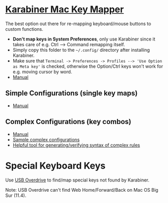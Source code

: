 # [Karabiner Mac Key Mapper](https://karabiner-elements.pqrs.org/)

The best option out there for re-mapping keyboard/mouse buttons to custom functions.

* **Don't map keys in System Preferences**, only use Karabiner since it takes care of e.g. Ctrl --> Command remapping itself.
* Simply copy this folder to the `~/.config/` directory after installing Karabiner.
* Make sure that `Terminal -> Preferences -> Profiles --> 'Use Option as Meta key'` is checked, otherwise the Option/Ctrl keys won't work for e.g. moving cursor by word.
* [Manual](https://karabiner-elements.pqrs.org/docs/manual/configuration/)


## Simple Configurations (single key maps)

* [Manual](https://karabiner-elements.pqrs.org/docs/manual/configuration/configure-simple-modifications/)


## Complex Configurations (key combos)

* [Manual](https://karabiner-elements.pqrs.org/docs/manual/configuration/configure-complex-modifications/)
* [Sample complex configurations](https://ke-complex-modifications.pqrs.org/)
* [Helpful tool for generating/verifying syntax of complex rules](https://genesy.github.io/karabiner-complex-rules-generator/)



# Special Keyboard Keys

Use [USB Overdrive](https://www.usboverdrive.com/) to find/map special keys not found by Karabiner.

Note: USB Overdrive can't find Web Home/Forward/Back on Mac OS Big Sur (11.4).
